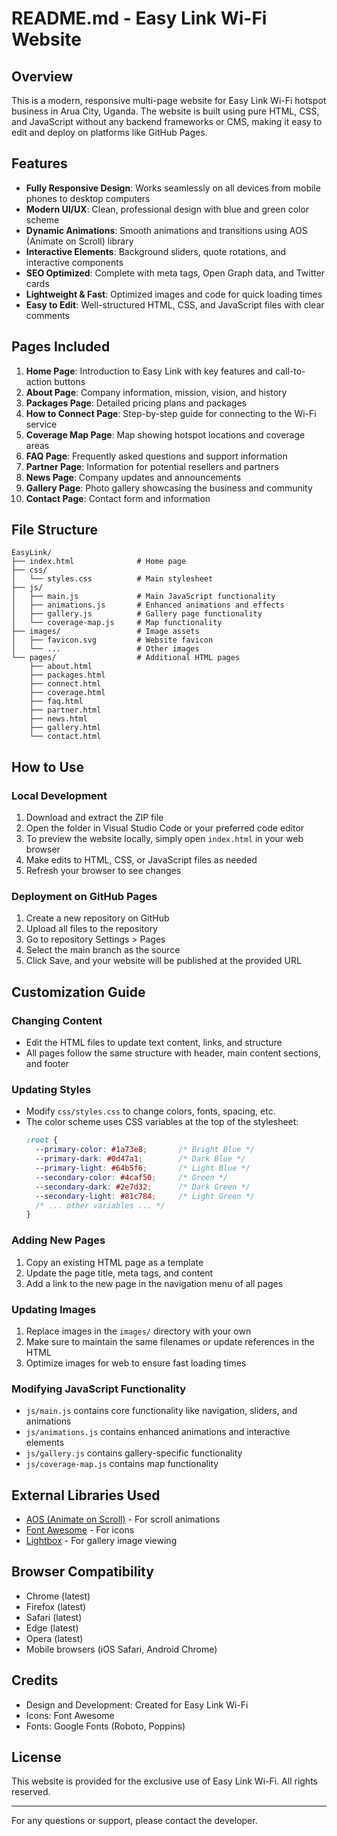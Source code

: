 # README.md - Easy Link Wi-Fi Website

## Overview
This is a modern, responsive multi-page website for Easy Link Wi-Fi hotspot business in Arua City, Uganda. The website is built using pure HTML, CSS, and JavaScript without any backend frameworks or CMS, making it easy to edit and deploy on platforms like GitHub Pages.

## Features
- **Fully Responsive Design**: Works seamlessly on all devices from mobile phones to desktop computers
- **Modern UI/UX**: Clean, professional design with blue and green color scheme
- **Dynamic Animations**: Smooth animations and transitions using AOS (Animate on Scroll) library
- **Interactive Elements**: Background sliders, quote rotations, and interactive components
- **SEO Optimized**: Complete with meta tags, Open Graph data, and Twitter cards
- **Lightweight & Fast**: Optimized images and code for quick loading times
- **Easy to Edit**: Well-structured HTML, CSS, and JavaScript files with clear comments

## Pages Included
1. **Home Page**: Introduction to Easy Link with key features and call-to-action buttons
2. **About Page**: Company information, mission, vision, and history
3. **Packages Page**: Detailed pricing plans and packages
4. **How to Connect Page**: Step-by-step guide for connecting to the Wi-Fi service
5. **Coverage Map Page**: Map showing hotspot locations and coverage areas
6. **FAQ Page**: Frequently asked questions and support information
7. **Partner Page**: Information for potential resellers and partners
8. **News Page**: Company updates and announcements
9. **Gallery Page**: Photo gallery showcasing the business and community
10. **Contact Page**: Contact form and information

## File Structure
```
EasyLink/
├── index.html              # Home page
├── css/
│   └── styles.css          # Main stylesheet
├── js/
│   ├── main.js             # Main JavaScript functionality
│   ├── animations.js       # Enhanced animations and effects
│   ├── gallery.js          # Gallery page functionality
│   └── coverage-map.js     # Map functionality
├── images/                 # Image assets
│   ├── favicon.svg         # Website favicon
│   └── ...                 # Other images
└── pages/                  # Additional HTML pages
    ├── about.html
    ├── packages.html
    ├── connect.html
    ├── coverage.html
    ├── faq.html
    ├── partner.html
    ├── news.html
    ├── gallery.html
    └── contact.html
```

## How to Use

### Local Development
1. Download and extract the ZIP file
2. Open the folder in Visual Studio Code or your preferred code editor
3. To preview the website locally, simply open `index.html` in your web browser
4. Make edits to HTML, CSS, or JavaScript files as needed
5. Refresh your browser to see changes

### Deployment on GitHub Pages
1. Create a new repository on GitHub
2. Upload all files to the repository
3. Go to repository Settings > Pages
4. Select the main branch as the source
5. Click Save, and your website will be published at the provided URL

## Customization Guide

### Changing Content
- Edit the HTML files to update text content, links, and structure
- All pages follow the same structure with header, main content sections, and footer

### Updating Styles
- Modify `css/styles.css` to change colors, fonts, spacing, etc.
- The color scheme uses CSS variables at the top of the stylesheet:
  ```css
  :root {
    --primary-color: #1a73e8;       /* Bright Blue */
    --primary-dark: #0d47a1;        /* Dark Blue */
    --primary-light: #64b5f6;       /* Light Blue */
    --secondary-color: #4caf50;     /* Green */
    --secondary-dark: #2e7d32;      /* Dark Green */
    --secondary-light: #81c784;     /* Light Green */
    /* ... other variables ... */
  }
  ```

### Adding New Pages
1. Copy an existing HTML page as a template
2. Update the page title, meta tags, and content
3. Add a link to the new page in the navigation menu of all pages

### Updating Images
1. Replace images in the `images/` directory with your own
2. Make sure to maintain the same filenames or update references in the HTML
3. Optimize images for web to ensure fast loading times

### Modifying JavaScript Functionality
- `js/main.js` contains core functionality like navigation, sliders, and animations
- `js/animations.js` contains enhanced animations and interactive elements
- `js/gallery.js` contains gallery-specific functionality
- `js/coverage-map.js` contains map functionality

## External Libraries Used
- [AOS (Animate on Scroll)](https://michalsnik.github.io/aos/) - For scroll animations
- [Font Awesome](https://fontawesome.com/) - For icons
- [Lightbox](https://lokeshdhakar.com/projects/lightbox2/) - For gallery image viewing

## Browser Compatibility
- Chrome (latest)
- Firefox (latest)
- Safari (latest)
- Edge (latest)
- Opera (latest)
- Mobile browsers (iOS Safari, Android Chrome)

## Credits
- Design and Development: Created for Easy Link Wi-Fi
- Icons: Font Awesome
- Fonts: Google Fonts (Roboto, Poppins)

## License
This website is provided for the exclusive use of Easy Link Wi-Fi. All rights reserved.

---

For any questions or support, please contact the developer.
